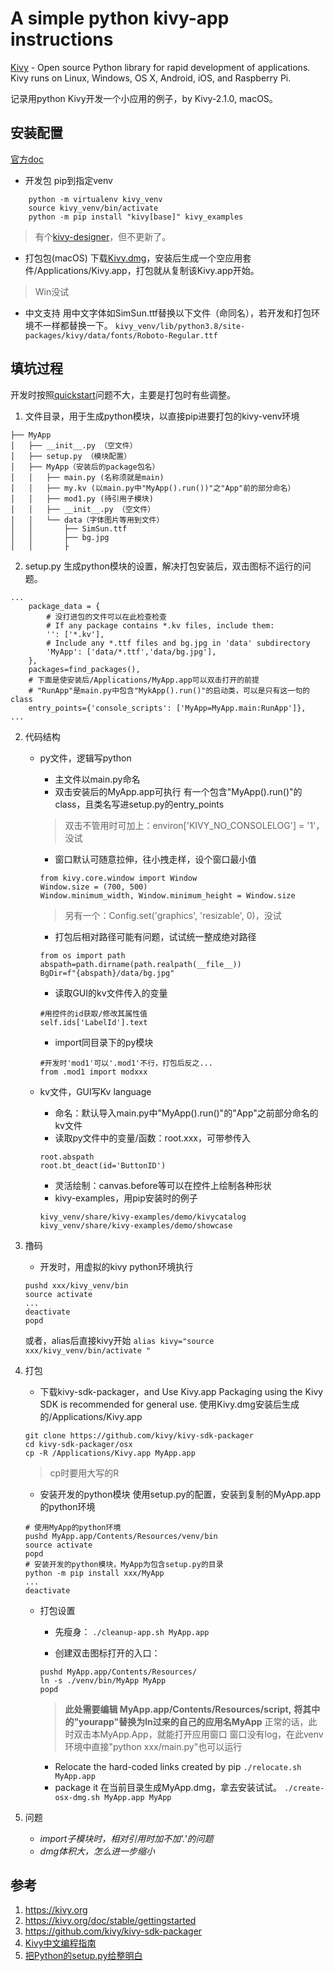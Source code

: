 # A simple python kivy-app instructions 
[Kivy](https://kivy.org) - Open source Python library for rapid development of applications. Kivy runs on Linux, Windows, OS X, Android, iOS, and Raspberry Pi. 

记录用python Kivy开发一个小应用的例子，by Kivy-2.1.0, macOS。

## 安装配置
[官方doc](https://kivy.org/doc/stable/gettingstarted/installation.html)
- 开发包
    pip到指定venv
``` 
    python -m virtualenv kivy_venv
    source kivy_venv/bin/activate
    python -m pip install "kivy[base]" kivy_examples 
``` 
> 有个[kivy-designer](https://github.com/kivy/kivy-designer)，但不更新了。

- 打包包(macOS)
    下载[Kivy.dmg](https://kivy.org/downloads/2.1.0/)，安装后生成一个空应用套件/Applications/Kivy.app，打包就从复制该Kivy.app开始。
> Win没试

- 中文支持
    用中文字体如SimSun.ttf替换以下文件（命同名），若开发和打包环境不一样都替换一下。
    ```kivy_venv/lib/python3.8/site-packages/kivy/data/fonts/Roboto-Regular.ttf ```

## 填坑过程
开发时按照[quickstart](https://kivy.org/doc/stable/guide/basic.html#quickstart)问题不大，主要是打包时有些调整。

1. 文件目录，用于生成python模块，以直接pip进要打包的kivy-venv环境
```
├── MyApp
│   ├── __init__.py （空文件）
│   ├── setup.py （模块配置）
│   ├── MyApp（安装后的package包名）
│   │   ├── main.py (名称须就是main)
│   │   ├── my.kv (以main.py中"MyApp().run())"之"App"前的部分命名）
│   │   ├── mod1.py (待引用子模块)
│   │   ├── __init__.py （空文件）
│   │   └── data（字体图片等用到文件）
│   │       ├── SimSun.ttf
│   │       ├── bg.jpg
│   │       ├
```

2. setup.py
生成python模块的设置，解决打包安装后，双击图标不运行的问题。
``` 
...
    package_data = {
        # 没打进包的文件可以在此检查检查
        # If any package contains *.kv files, include them:
        '': ['*.kv'],
        # Include any *.ttf files and bg.jpg in 'data' subdirectory
        'MyApp': ['data/*.ttf','data/bg.jpg'],
    },
    packages=find_packages(),
    # 下面是使安装后/Applications/MyApp.app可以双击打开的前提
    # "RunApp"是main.py中包含"MykApp().run()"的启动类，可以是只有这一句的class
    entry_points={'console_scripts': ['MyApp=MyApp.main:RunApp']},
...    
```

2. 代码结构
    - py文件，逻辑写python
        * 主文件以main.py命名
        * 双击安装后的MyApp.app可执行
        有一个包含"MyApp().run()"的class，且类名写进setup.py的entry_points
        > 双击不管用时可加上：environ['KIVY_NO_CONSOLELOG'] = '1'，没试
        * 窗口默认可随意拉伸，往小拽走样，设个窗口最小值
        ``` 
        from kivy.core.window import Window
        Window.size = (700, 500)
        Window.minimum_width, Window.minimum_height = Window.size 
        ```
        > 另有一个：Config.set('graphics', 'resizable', 0)，没试
        * 打包后相对路径可能有问题，试试统一整成绝对路径
        ``` 
        from os import path
        abspath=path.dirname(path.realpath(__file__))
        BgDir=f"{abspath}/data/bg.jpg"
        ```
        * 读取GUI的kv文件传入的变量
        ``` 
        #用控件的id获取/修改其属性值
        self.ids['LabelId'].text
        ```
        * import同目录下的py模块
        ``` 
        #开发时'mod1'可以'.mod1'不行，打包后反之...
        from .mod1 import modxxx
        ```
    
    - kv文件，GUI写Kv language
        * 命名：默认导入main.py中"MyApp().run()"的"App"之前部分命名的kv文件
        * 读取py文件中的变量/函数：root.xxx，可带参传入
        ``` 
        root.abspath
        root.bt_deact(id='ButtonID')  
        ```
        * 灵活绘制：canvas.before等可以在控件上绘制各种形状
        * kivy-examples，用pip安装时的例子
        ``` 
        kivy_venv/share/kivy-examples/demo/kivycatalog
        kivy_venv/share/kivy-examples/demo/showcase
        ``` 

3. 撸码
    - 开发时，用虚拟的kivy python环境执行
    ``` 
    pushd xxx/kivy_venv/bin
    source activate
    ...
    deactivate
    popd  
    ```
    或者，alias后直接kivy开始
    ``` alias kivy="source xxx/kivy_venv/bin/activate " ```

4. 打包
    - 下载kivy-sdk-packager，and Use Kivy.app 
    Packaging using the Kivy SDK is recommended for general use.
    使用Kivy.dmg安装后生成的/Applications/Kivy.app
    ``` 
    git clone https://github.com/kivy/kivy-sdk-packager
    cd kivy-sdk-packager/osx
    cp -R /Applications/Kivy.app MyApp.app
    ```   
    > cp时要用大写的R   

    - 安装开发的python模块
    使用setup.py的配置，安装到复制的MyApp.app的python环境
    ``` 
    # 使用MyApp的python环境
    pushd MyApp.app/Contents/Resources/venv/bin
    source activate
    popd
    # 安装开发的python模块，MyApp为包含setup.py的目录
    python -m pip install xxx/MyApp
    ... 
    deactivate
    ```  
    
    - 打包设置
    
        * 先瘦身：
        ``` ./cleanup-app.sh MyApp.app ```
    
        * 创建双击图标打开的入口：
        ``` 
        pushd MyApp.app/Contents/Resources/
        ln -s ./venv/bin/MyApp MyApp
        popd
        ```
        > **此处需要编辑 MyApp.app/Contents/Resources/script,**
        > **将其中的"yourapp"替换为ln过来的自己的应用名MyApp**
        > 正常的话，此时双击本MyApp.App，就能打开应用窗口
        > 窗口没有log，在此venv环境中直接"python xxx/main.py"也可以运行

        * Relocate the hard-coded links created by pip
        ``` ./relocate.sh MyApp.app ```
        * package it
        在当前目录生成MyApp.dmg，拿去安装试试。
        ``` ./create-osx-dmg.sh MyApp.app MyApp ```
    
5. 问题
    - *import子模块时，相对引用时加不加'.'的问题*
    - *dmg体积大，怎么进一步缩小* 



## 参考
1. https://kivy.org
2. https://kivy.org/doc/stable/gettingstarted
3. https://github.com/kivy/kivy-sdk-packager
4. [Kivy中文编程指南](https://cycleuser.gitbooks.io/kivy-guide-chinese/content/17-Kivy-Pack-Mac.html)
5. [把Python的setup.py给整明白](https://zhuanlan.zhihu.com/p/276461821)





